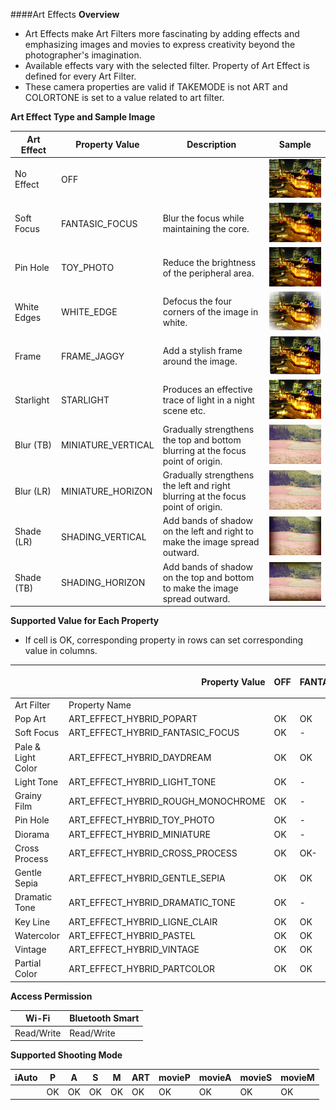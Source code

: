 ####Art Effects
**Overview**

+ Art Effects make Art Filters more fascinating by adding effects and emphasizing images and movies to express creativity beyond the photographer's imagination. 
+ Available effects vary with the selected filter.  Property of Art Effect is defined for every Art Filter.
+ These camera properties are valid if TAKEMODE is not ART and COLORTONE is set to a value related to art filter.

**Art Effect Type and Sample Image**
<div class="table-arteffect-2">

|  Art Effect |   Property Value   |                                 Description                                 |                       Sample                       |
|-------------|--------------------|-----------------------------------------------------------------------------|----------------------------------------------------|
| No Effect   | OFF                |                                                                             | <img src="../img/arteffect/01_no_effect.jpg" >     |
| Soft Focus  | FANTASIC_FOCUS     | Blur the focus while maintaining the core.                                       | <img src="../img/arteffect/02_fantasic_focus.jpg"> |
| Pin Hole    | TOY_PHOTO          | Reduce the brightness of the peripheral area.                                            | <img src="../img/arteffect/03_toy_photo.jpg">      |
| White Edges | WHITE_EDGE         | Defocus the four corners of the image in white.                 | <img src="../img/arteffect/04_white_edge.jpg">     |
| Frame       | FRAME_JAGGY        | Add a stylish frame around the image.                                                 | <img src="../img/arteffect/05_frame.jpg">          |
| Starlight   | STARLIGHT          | Produces an effective trace of light in a night scene etc.                                | <img src="../img/arteffect/06_starlight.jpg">      |
| Blur (TB)   | MINIATURE_VERTICAL | Gradually strengthens the top and bottom blurring at the focus point of origin.        | <img src="../img/arteffect/07_miniature_v.jpg">    |
| Blur (LR)   | MINIATURE_HORIZON  | Gradually strengthens the left and right blurring at the focus point of origin.       | <img src="../img/arteffect/08_miniature_h.jpg">    |
| Shade (LR)  | SHADING_VERTICAL   | Add bands of shadow on the left and right to make the image spread outward. | <img src="../img/arteffect/09_shade_v.jpg">        |
| Shade (TB)  | SHADING_HORIZON    | Add bands of shadow on the top and bottom to make the image spread outward. | <img src="../img/arteffect/10_shade_h.jpg">        |

</div>


**Supported Value for Each Property**

+ If cell is OK, corresponding property in rows can set corresponding value in columns.

<div class="table-arteffect-1">

|                    | <p align="right">Property Value</p> | OFF | FANTASIC_FOCUS | TOY_PHOTO | WHITE_EDGE | FRAME_JAGGY | STARLIGHT | MINIATURE_VERTICAL | MINIATURE_HORIZON | SHADING_VERTICAL | SHADING_HORIZON |
|--------------------|-------------------------------------|-----|----------------|-----------|------------|-------------|-----------|--------------------|-------------------|------------------|-----------------|
| Art Filter         | Property Name                       |     |                |           |            |             |           |                    |                   |                  |                 |
| Pop Art            | ART_EFFECT_HYBRID_POPART            | OK  | OK             | OK        | OK         | OK          | OK        | OK                 | OK                | -                | -               |
| Soft Focus         | ART_EFFECT_HYBRID_FANTASIC_FOCUS    | OK  | -              | -         | OK         | -           | OK        | -                  | -                 | -                | -               |
| Pale & Light Color | ART_EFFECT_HYBRID_DAYDREAM          | OK  | OK             | OK        | OK         | OK          | OK        | OK                 | OK                | -                | -               |
| Light Tone         | ART_EFFECT_HYBRID_LIGHT_TONE        | OK  | -              | -         | -          | OK          | -         | OK                 | OK                | -                | -               |
| Grainy Film        | ART_EFFECT_HYBRID_ROUGH_MONOCHROME  | OK  | -              | OK        | OK         | OK          | -         | -                  | -                 | -                | -               |
| Pin Hole           | ART_EFFECT_HYBRID_TOY_PHOTO         | OK  | -              | -         | -          | OK          | -         | -                  | -                 | -                | -               |
| Diorama            | ART_EFFECT_HYBRID_MINIATURE         | OK  | -              | -         | -          | OK          | -         | -                  | -                 | -                | -               |
| Cross Process      | ART_EFFECT_HYBRID_CROSS_PROCESS     | OK  | OK-            | OK        | OK         | OK          | -         | OK                 | OK                | -                | -               |
| Gentle Sepia       | ART_EFFECT_HYBRID_GENTLE_SEPIA      | OK  | OK             | OK        | OK         | OK          | -         | OK                 | OK                | -                | -               |
| Dramatic Tone      | ART_EFFECT_HYBRID_DRAMATIC_TONE     | OK  | -              | OK        | OK         | OK          | OK        | OK                 | OK                | -                | -               |
| Key Line           | ART_EFFECT_HYBRID_LIGNE_CLAIR       | OK  | OK             | OK        | OK         | OK          | OK        | -                  | -                 | -                | -               |
| Watercolor         | ART_EFFECT_HYBRID_PASTEL            | OK  | OK             | OK        | OK         | OK          | -         | -                  | -                 | -                | -               |
| Vintage            | ART_EFFECT_HYBRID_VINTAGE           | OK  | OK             | OK        | OK         | OK          | OK        | OK                 | OK                | OK               | OK              |
| Partial Color      | ART_EFFECT_HYBRID_PARTCOLOR         | OK  | OK             | OK        | OK         | OK          | OK        | OK                 | OK                | -                | -               |
	
</div>


**Access Permission**
<div class="table-art-access">

|   Wi-Fi    | Bluetooth Smart |
|------------|-----------------|
| Read/Write | Read/Write      |

</div>

**Supported Shooting Mode**
<div class="table-art-conflict">

| iAuto | P  | A  | S  | M  | ART | movieP | movieA | movieS | movieM |
|-------|----|----|----|----|-----|--------|--------|--------|--------|
|       | OK | OK | OK | OK | OK  | OK     | OK     | OK     | OK     |

</div>
